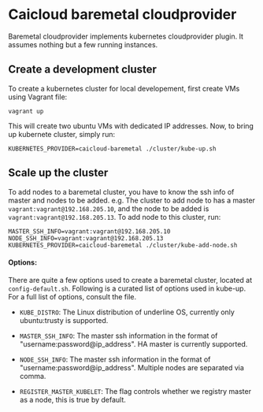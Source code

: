 # Caicloud baremetal cloudprovider

Baremetal cloudprovider implements kubernetes cloudprovider plugin. It assumes nothing but a few running instances.

## Create a development cluster

To create a kubernetes cluster for local developement, first create VMs using Vagrant file:
```
vagrant up
```

This will create two ubuntu VMs with dedicated IP addresses. Now, to bring up kubernete cluster, simply run:
```
KUBERNETES_PROVIDER=caicloud-baremetal ./cluster/kube-up.sh
```

## Scale up the cluster
To add nodes to a baremetal cluster, you have to know the ssh info of master and nodes to be added. e.g. The cluster to add node to has a master `vagrant:vagrant@192.168.205.10`, and the node to be added is `vagrant:vagrant@192.168.205.13`. To add node to this cluster, run:
```
MASTER_SSH_INFO=vagrant:vagrant@192.168.205.10 NODE_SSH_INFO=vagrant:vagrant@192.168.205.13 KUBERNETES_PROVIDER=caicloud-baremetal ./cluster/kube-add-node.sh
```


#### Options:

There are quite a few options used to create a baremetal cluster, located at `config-default.sh`. Following is a curated list of options
used in kube-up. For a full list of options, consult the file.

* `KUBE_DISTRO`: The Linux distribution of underline OS, currently only ubuntu:trusty is supported.

* `MASTER_SSH_INFO`: The master ssh information in the format of "username:password@ip_address". HA master is currently supported.

* `NODE_SSH_INFO`: The master ssh information in the format of "username:password@ip_address". Multiple nodes are separated via comma.

* `REGISTER_MASTER_KUBELET`: The flag controls whether we registry master as a node, this is true by default.
